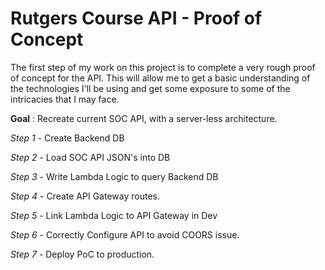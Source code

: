 # Rutgers Course API - Proof of Concept

The first step of my work on this project is to complete a very rough proof of concept for the API. This will allow me to get a basic understanding of the technologies I'll be using and get some exposure to some of the intricacies that I may face.

__Goal__ : Recreate current SOC API, with a server-less architecture.

*Step 1* - Create Backend DB

*Step 2* - Load SOC API JSON's into DB

*Step 3* - Write Lambda Logic to query Backend DB

*Step 4* - Create API Gateway routes.

*Step 5* - Link Lambda Logic to API Gateway in Dev

*Step 6* - Correctly Configure API to avoid COORS issue.

*Step 7* - Deploy PoC to production.
